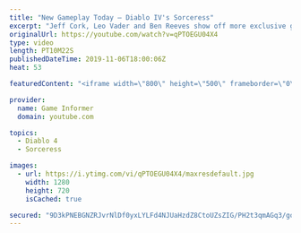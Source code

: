 ```yaml
---
title: "New Gameplay Today – Diablo IV's Sorceress"
excerpt: "Jeff Cork, Leo Vader and Ben Reeves show off more exclusive gameplay of Diablo IV, which can be viewed without commentary at ..."
originalUrl: https://youtube.com/watch?v=qPTOEGU04X4
type: video
length: PT10M22S
publishedDateTime: 2019-11-06T18:00:06Z
heat: 53

featuredContent: "<iframe width=\"800\" height=\"500\" frameborder=\"0\" src=\"https://www.youtube.com/embed/qPTOEGU04X4\" allow=\"accelerometer; autoplay; encrypted-media; gyroscope; picture-in-picture\" allowfullscreen></iframe>"

provider:
  name: Game Informer
  domain: youtube.com

topics:
  - Diablo 4
  - Sorceress

images:
  - url: https://i.ytimg.com/vi/qPTOEGU04X4/maxresdefault.jpg
    width: 1280
    height: 720
    isCached: true

secured: "9D3kPNEBGNZRJvrNlDf0yxLYLFd4NJUaHzdZ8CtoUZsZIG/PH2t3qmAGq3/go3GUR3YMeT9GQ4hnNIpEEaXsC/J5JR9JgzwCijj5uGznaVrE+te4FDiPrVMsJyAK4jE5XLhGNLGwxEfUyMReTcxp0PLFPp2JoCEYscj0BGtaSywDqRlrnORjHRNr+p2iuwXy2lUIExQ2krcLrOi3qZyLDS6XffC/SOIt26a7j1SLVLULU/rNNDqJimS5NNp6mX3LEa0qrcTP8YV3rcILDSj5mfB5RLYCFKqActrjQpIsVPUe9jJLsEz64k6Ib1cW7/daUELlCuvoQsWrpsTDBkOG8iiOgzOUlDxJXWB4JDlrVrU19UUijQ0PodLCYw3Ma3wD/X+n8/nTxTplCZhMJYtYCTVHe1BlvsAqcczSEaLZydooxUjkccIexO52ZFKp6kcS;pcWYh6KBx9URMHwg0Uo4Eg=="
---
```


